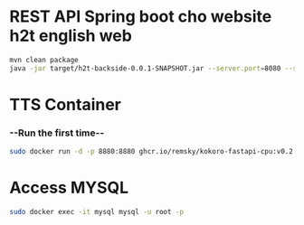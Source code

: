 # REST API Spring boot cho website h2t english web

```bash
mvn clean package
java -jar target/h2t-backside-0.0.1-SNAPSHOT.jar --server.port=8080 --spring.config.location=classpath:/application.properties
```

# TTS Container
### --Run the first time--
```bash
sudo docker run -d -p 8880:8880 ghcr.io/remsky/kokoro-fastapi-cpu:v0.2.2
```

# Access MYSQL

```bash
sudo docker exec -it mysql mysql -u root -p
```